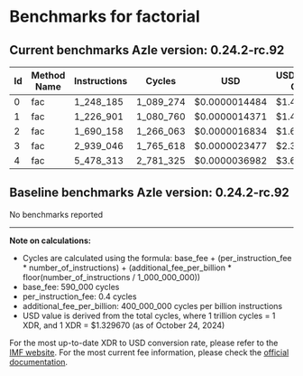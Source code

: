 # Benchmarks for factorial

## Current benchmarks Azle version: 0.24.2-rc.92

| Id  | Method Name | Instructions | Cycles    | USD           | USD/Million Calls |
| --- | ----------- | ------------ | --------- | ------------- | ----------------- |
| 0   | fac         | 1_248_185    | 1_089_274 | $0.0000014484 | $1.44             |
| 1   | fac         | 1_226_901    | 1_080_760 | $0.0000014371 | $1.43             |
| 2   | fac         | 1_690_158    | 1_266_063 | $0.0000016834 | $1.68             |
| 3   | fac         | 2_939_046    | 1_765_618 | $0.0000023477 | $2.34             |
| 4   | fac         | 5_478_313    | 2_781_325 | $0.0000036982 | $3.69             |

## Baseline benchmarks Azle version: 0.24.2-rc.92

No benchmarks reported

---

**Note on calculations:**

-   Cycles are calculated using the formula: base_fee + (per_instruction_fee \* number_of_instructions) + (additional_fee_per_billion \* floor(number_of_instructions / 1_000_000_000))
-   base_fee: 590_000 cycles
-   per_instruction_fee: 0.4 cycles
-   additional_fee_per_billion: 400_000_000 cycles per billion instructions
-   USD value is derived from the total cycles, where 1 trillion cycles = 1 XDR, and 1 XDR = $1.329670 (as of October 24, 2024)

For the most up-to-date XDR to USD conversion rate, please refer to the [IMF website](https://www.imf.org/external/np/fin/data/rms_sdrv.aspx).
For the most current fee information, please check the [official documentation](https://internetcomputer.org/docs/current/developer-docs/gas-cost#execution).
